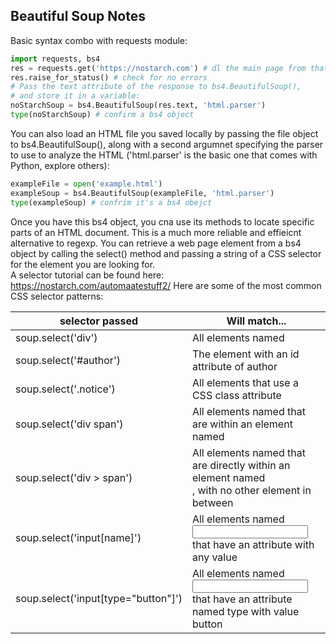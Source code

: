 ## Beautiful Soup Notes  
Basic syntax combo with requests module:  
```python
import requests, bs4
res = requests.get('https://nostarch.com') # dl the main page from that site
res.raise_for_status() # check for no errors
# Pass the text attribute of the response to bs4.BeautifulSoup(),
# and store it in a variable:
noStarchSoup = bs4.BeautifulSoup(res.text, 'html.parser')
type(noStarchSoup) # confirm a bs4 object
```  
You can also load an HTML file you saved locally by passing the file object
to bs4.BeautifulSoup(), along with a second argumnet specifying the parser to
use to analyze the HTML ('html.parser' is the basic one that comes with Python,
explore others):
```python
exampleFile = open('example.html')
exampleSoup = bs4.BeautifulSoup(exampleFile, 'html.parser')
type(exampleSoup) # confrim it's a bs4 obejct
```
Once you have this bs4 object, you cna use its methods to locate specific parts of an 
HTML document. This is a much more reliable and effieicnt alternative to regexp. 
You can retrieve a web page element from a bs4 object by calling the select() method
and passing a string of a CSS selector for the element you are looking for.  
A selector tutorial can be found here: https://nostarch.com/automaatestuff2/ 
Here are some of the most common CSS selector patterns:

|selector passed | Will match... |
|----|----|
|soup.select('div') | All elements named <div> |
|soup.select('#author') | The element with an id attribute of author |
|soup.select('.notice') | All elements that use a CSS class attribute |
|soup.select('div span') | All elements named <span> that are within an element named <div> |
|soup.select('div > span') | All elements named <span> that are directly within an element named <div>, with no other element in between |
|soup.select('input[name]') | All elements named <input> that have an attribute with any value |
|soup.select('input[type="button"]') | All elements named <input> that have an attribute named type with value button |




